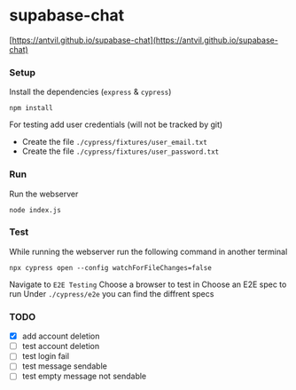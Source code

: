 # supabase-chat

[https://antvil.github.io/supabase-chat](https://antvil.github.io/supabase-chat)

### Setup
Install the dependencies (`express` & `cypress`)
```
npm install
```
For testing add user credentials (will not be tracked by git)
- Create the file `./cypress/fixtures/user_email.txt`
- Create the file `./cypress/fixtures/user_password.txt`

### Run
Run the webserver
```
node index.js
```

### Test
While running the webserver run the following command in another terminal
```
npx cypress open --config watchForFileChanges=false
```
Navigate to `E2E Testing`
Choose a browser to test in
Choose an E2E spec to run
Under `./cypress/e2e` you can find the diffrent specs

### TODO
- [x] add account deletion
- [ ] test account deletion
- [ ] test login fail
- [ ] test message sendable
- [ ] test empty message not sendable
